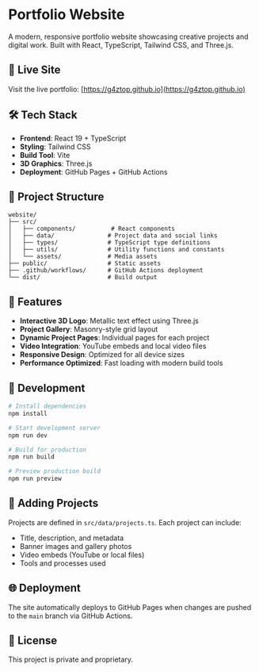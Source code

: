 # Portfolio Website

A modern, responsive portfolio website showcasing creative projects and digital work. Built with React, TypeScript, Tailwind CSS, and Three.js.

## 🚀 Live Site

Visit the live portfolio: [https://g4ztop.github.io](https://g4ztop.github.io)

## 🛠️ Tech Stack

- **Frontend**: React 19 + TypeScript
- **Styling**: Tailwind CSS
- **Build Tool**: Vite
- **3D Graphics**: Three.js
- **Deployment**: GitHub Pages + GitHub Actions

## 📁 Project Structure

```
website/
├── src/
│   ├── components/          # React components
│   ├── data/               # Project data and social links
│   ├── types/              # TypeScript type definitions
│   ├── utils/              # Utility functions and constants
│   └── assets/             # Media assets
├── public/                 # Static assets
├── .github/workflows/      # GitHub Actions deployment
└── dist/                   # Build output
```

## 🎨 Features

- **Interactive 3D Logo**: Metallic text effect using Three.js
- **Project Gallery**: Masonry-style grid layout
- **Dynamic Project Pages**: Individual pages for each project
- **Video Integration**: YouTube embeds and local video files
- **Responsive Design**: Optimized for all device sizes
- **Performance Optimized**: Fast loading with modern build tools

## 🚀 Development

```bash
# Install dependencies
npm install

# Start development server
npm run dev

# Build for production
npm run build

# Preview production build
npm run preview
```

## 📝 Adding Projects

Projects are defined in `src/data/projects.ts`. Each project can include:
- Title, description, and metadata
- Banner images and gallery photos
- Video embeds (YouTube or local files)
- Tools and processes used

## 🌐 Deployment

The site automatically deploys to GitHub Pages when changes are pushed to the `main` branch via GitHub Actions.

## 📄 License

This project is private and proprietary.
